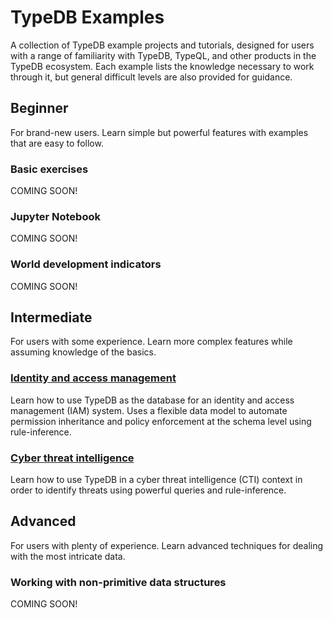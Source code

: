 # TypeDB Examples

A collection of TypeDB example projects and tutorials, designed for users with a range of familiarity with TypeDB,
TypeQL, and other products in the TypeDB ecosystem. Each example lists the knowledge necessary to work through it, but
general difficult levels are also provided for guidance.

## Beginner

For brand-new users. Learn simple but powerful features with examples that are easy to follow.

### Basic exercises

COMING SOON!

### Jupyter Notebook

COMING SOON!

### World development indicators

COMING SOON!

## Intermediate

For users with some experience. Learn more complex features while assuming knowledge of the basics.

### [Identity and access management](https://github.com/james-whiteside/typedb-examples/tree/master/iam-demo)

Learn how to use TypeDB as the database for an identity and access management (IAM) system. Uses a flexible data model
to automate permission inheritance and policy enforcement at the schema level using rule-inference.

### [Cyber threat intelligence](https://github.com/vaticle/typedb-examples/tree/master/cyber-threat-intelligence)

Learn how to use TypeDB in a cyber threat intelligence (CTI) context in order to identify threats using powerful queries and rule-inference.

## Advanced

For users with plenty of experience. Learn advanced techniques for dealing with the most intricate data.

### Working with non-primitive data structures

COMING SOON!


